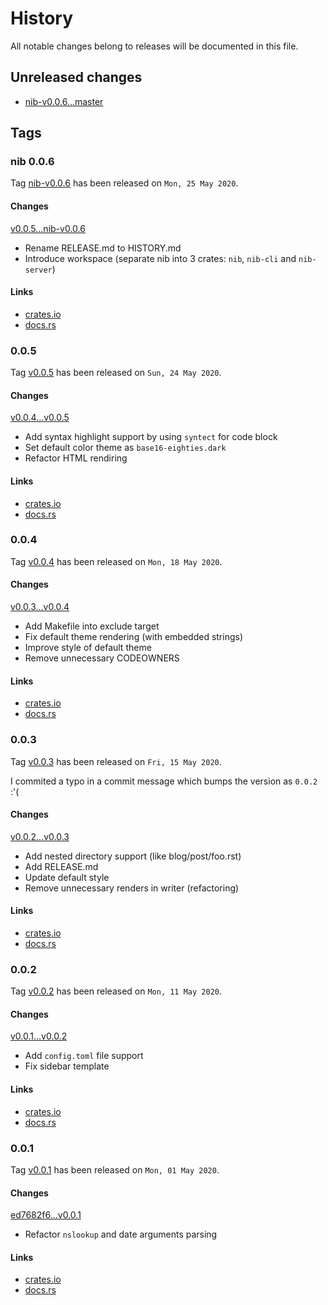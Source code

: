 # History

All notable changes belong to releases will be documented in this file.


## Unreleased changes

* [nib-v0.0.6...master](
https://gitlab.com/grauwoelfchen/nib/-/compare/nib-v0.0.6...master)


## Tags


### nib 0.0.6

Tag [nib-v0.0.6](https://gitlab.com/grauwoelfchen/nib/-/tags/nib-v0.0.6) has been
released on `Mon, 25 May 2020`.

#### Changes

[v0.0.5...nib-v0.0.6](
https://gitlab.com/grauwoelfchen/nib/-/compare/v0.0.5...nib-v0.0.6)

* Rename RELEASE.md to HISTORY.md
* Introduce workspace (separate nib into 3 crates: `nib`, `nib-cli` and
`nib-server`)

#### Links

* [crates.io](https://crates.io/crates/nib/0.0.6)
* [docs.rs](https://docs.rs/crate/nib/0.0.6)


### 0.0.5

Tag [v0.0.5](https://gitlab.com/grauwoelfchen/nib/-/tags/v0.0.5) has been
released on `Sun, 24 May 2020`.

#### Changes

[v0.0.4...v0.0.5](
https://gitlab.com/grauwoelfchen/nib/-/compare/v0.0.4...v0.0.5)

* Add syntax highlight support by using `syntect` for code block
* Set default color theme as `base16-eighties.dark`
* Refactor HTML rendiring

#### Links

* [crates.io](https://crates.io/crates/nib/0.0.5)
* [docs.rs](https://docs.rs/crate/nib/0.0.5)


### 0.0.4

Tag [v0.0.4](https://gitlab.com/grauwoelfchen/nib/-/tags/v0.0.4) has been
released on `Mon, 18 May 2020`.

#### Changes

[v0.0.3...v0.0.4](
https://gitlab.com/grauwoelfchen/nib/-/compare/v0.0.3...v0.0.4)

* Add Makefile into exclude target
* Fix default theme rendering (with embedded strings)
* Improve style of default theme
* Remove unnecessary CODEOWNERS

#### Links

* [crates.io](https://crates.io/crates/nib/0.0.4)
* [docs.rs](https://docs.rs/crate/nib/0.0.4)


### 0.0.3

Tag [v0.0.3](https://gitlab.com/grauwoelfchen/nib/-/tags/v0.0.3) has been
released on `Fri, 15 May 2020`.

I commited a typo in a commit message which bumps the version as `0.0.2` :'(

#### Changes

[v0.0.2...v0.0.3](
https://gitlab.com/grauwoelfchen/nib/-/compare/v0.0.2...v0.0.3)

* Add nested directory support (like blog/post/foo.rst)
* Add RELEASE.md
* Update default style
* Remove unnecessary renders in writer (refactoring)

#### Links

* [crates.io](https://crates.io/crates/nib/0.0.3)
* [docs.rs](https://docs.rs/crate/nib/0.0.3)


### 0.0.2

Tag [v0.0.2](https://gitlab.com/grauwoelfchen/nib/-/tags/v0.0.2) has been
released on `Mon, 11 May 2020`.

#### Changes

[v0.0.1...v0.0.2](
https://gitlab.com/grauwoelfchen/nib/-/compare/v0.0.1...v0.0.2)

* Add `config.toml` file support
* Fix sidebar template

#### Links

* [crates.io](https://crates.io/crates/nib/0.0.2)
* [docs.rs](https://docs.rs/crate/nib/0.0.2)


### 0.0.1

Tag [v0.0.1](https://gitlab.com/grauwoelfchen/nib/-/tags/v0.0.1) has been
released on `Mon, 01 May 2020`.

#### Changes

[ed7682f6...v0.0.1](
https://gitlab.com/grauwoelfchen/nib/-/compare/ed7682f6...v0.0.1)

* Refactor `nslookup` and date arguments parsing

#### Links

* [crates.io](https://crates.io/crates/nib/0.0.1)
* [docs.rs](https://docs.rs/crate/nib/0.0.1)
